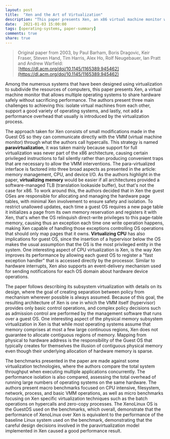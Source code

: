 ```yaml
---
layout: post
title:  "Xen and the Art of Virtualization"
description: "This paper presents Xen, an x86 virtual machine monitor which allows multiple operating systems to share conventional hardware in a safe and resource managed fashion."
date:   2021-01-03 15:00:00
tags: [operating-systems, paper-summary]
comments: true
share: true
---
```


> Original paper from 2003, by Paul Barham, Boris Dragovic, Keir Fraser, Steven Hand, Tim Harris, Alex Ho, Rolf Neugebauer, Ian Pratt and Andrew Warfield: [https://dl.acm.org/doi/10.1145/1165389.945462](https://dl.acm.org/doi/10.1145/1165389.945462)

Among the numerous systems that have been designed using virtualization to subdivide the resources of computers, this paper presents Xen, a virtual machine monitor that allows multiple operating systems to share hardware safely without sacrificing performance. The authors present three main challenges to achieving this: isolate virtual machines from each other, support a good variety of operating systems, and lastly, not add a performance overhead that usually is introduced by the virtualization process.

The approach taken for Xen consists of small modifications made in the Guest OS so they can communicate directly with the VMM (virtual machine monitor) through what the authors call hypercalls. This strategy is named **paravirtualization**, it was taken mainly because support for full virtualization was never part of the x86 architecture, causing certain privileged instructions to fail silently rather than producing convenient traps that are necessary to allow the VMM interventions. The para-virtualized interface is factored into three broad aspects as presented in the article: memory management, CPU, and device I/O. As the authors highlight in the paper, **virtualizing memory** would be easier if all architectures provided a software-managed TLB (translation lookaside buffer), but that's not the case for x86. To work around this, the authors decided that in Xen the guest OSes are responsible for allocating and managing the hardware page tables, with minimal Xen involvement to ensure safety and isolation. To restrict unallowed updates, each time a guest OS requires a new page table it initializes a page from its own memory reservation and registers it with Xen, that's when the OS relinquish direct-write privileges to this page-table memory, causing thus an exception each time one write operation happens, making Xen capable of handling those exceptions controlling OS operations that should only map pages that it owns. **Virtualizing CPU** has also implications for guest OS, since the insertion of a hypervisor below the OS makes the usual assumption that the OS is the most privileged entity in the system. One interesting aspect of CPU virtualization is Xen, is the way Xen improves its performance by allowing each guest OS to register a "fast exception handler" that is accessed directly by the processor. Similar to hardware interrupts, Xen also supports an event-delivery mechanism used for sending notifications for each OS domain about hardware device operations.

The paper follows describing its subsystem virtualization with details on its design, where the goal of creating separation between policy from mechanism wherever possible is always assumed. Because of this goal, the resulting architecture of Xen is one in which the VMM itself (hypervisor) provides only basic control operations, and complex policy decisions such as admission control are performed by the management software that runs over a guest OS. One interesting aspect of the physical memory subsystem virtualization in Xen is that while most operating systems assume that memory comprises at most a few large continuous regions, Xen does not guarantee to allocate contiguous regions of memory. Mapping from physical to hardware address is the responsibility of the Guest OS that typically creates for themselves the illusion of contiguous physical memory even though their underlying allocation of hardware memory is sparse.

The benchmarks presented in the paper are made against some virtualization technologies, where the authors compare the total system throughput when executing multiple applications concurrently. The performance isolation is also compared, assessing the total overhead of running large numbers of operating systems on the same hardware. The authors present macro benchmarks focused on CPU intensive, filesystem, network, process, and basic VMM operations, as well as micro benchmarks focusing on Xen specific virtualization techniques such as the batch operations on hypercalls and zero-copy processes. The XenoLinux OS is the GuestOS used on the benchmarks, which overall, demonstrate that the performance of XenoLinux over Xen is equivalent to the performance of the baseline Linux system used on the benchmark, demonstrating that the careful design decisions involved in the paravirtualization model implemented in Xen caused a good performance result.
